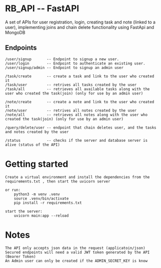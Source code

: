 #  RB_API -- FastAPI
A set of APIs for user registration, login, creating task and note (linked to a user), implementing joins and chain delete functionality using FastApi and MongoDB

## Endpoints
    /user/signup       -- Endpoint to signup a new user. 
    /user/login        -- Endpoint to authenticate an existing user.
    /user/signup/admin -- Endpoint to signup an admin user

    /task/create       -- create a task and link to the user who created it 
    /task/user         -- retrives all tasks created by the user
    /task/all          -- retrieves all available tasks along with the user who created the task(join) (only for use by an admin user) 

    /note/create       -- create a note and link to the user who created it
    /note/user         -- retrives all notes created by the user
    /note/all          -- retrieves all notes along with the user who created the task(join) (only for use by an admin user) 

    /query/delete/user -- endpoint that chain deletes user, and the tasks and notes created by the user

    /status            -- checks if the server and database server is alive (status of the API)

# Getting started
    Create a virtual environment and install the dependencies from the requirements.txt , then start the uvicorn server

    or run:
        python3 -m venv .venv
        source .venv/bin/activate
        pip install -r requirements.txt

    start the server:
        uvicorn main:app --reload   

# Notes
    The API only accepts json data in the request (applicatoin/json)
    Secured endpoints will need a valid JWT token generated by the API (Bearer Token)
    An Admin user can only be created if the ADMIN_SECRET_KEY is know
